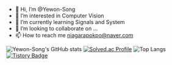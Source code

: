 - 👋 Hi, I’m @Yewon-Song
- 👀 I’m interested in Computer Vision
- 🌱 I’m currently learning Signals and System
- 💞️ I’m looking to collaborate on ...
- 📫 How to reach me niagarapokpo@naver.com
  
![Yewon-Song's GitHub stats](https://github-readme-stats.vercel.app/api?username=Yewon-Song&show_icons=true&theme=dracula)
[![Solved.ac Profile](http://mazassumnida.wtf/api/generate_badge?boj=swy1155)](https://solved.ac/swy1155)
![Top Langs](https://github-readme-stats.vercel.app/api/top-langs/?username=Yewon-Song&layout=compact&theme=dracula)
[![Tistory Badge](https://img.shields.io/badge/Tech%20Blog-555263?style=flat&logoColor=white)]("https://niagarapokpo.tistory.com/)

<!---
Yewon-Song/Yewon-Song is a ✨ special ✨ repository because its `README.md` (this file) appears on your GitHub profile.
You can click the Preview link to take a look at your changes.
--->
